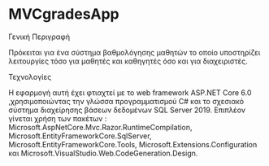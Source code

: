 # MVCgradesApp
Γενική Περιγραφή

Πρόκειται για ένα σύστημα βαθμολόγησης μαθητών το οποίο υποστηρίζει λειτουργίες τόσο για μαθητές και καθηγητές όσο και για διαχειριστές.

Τεχνολογίες

Η εφαρμογή αυτή έχει φτιαχτεί με το web framework ASP.NET Core 6.0 ,χρησιμοποιώντας την γλώσσα προγραμματισμού C# και το σχεσιακό σύστημα διαχείρησης βάσεων δεδομένων SQL Server 2019. Επιπλέον γίνεται χρήση των πακέτων : Microsoft.AspNetCore.Mvc.Razor.RuntimeCompilation, Microsoft.EntityFrameworkCore.SqlServer, Microsoft.EntityFrameworkCore.Tools, Microsoft.Extensions.Configuration και Microsoft.VisualStudio.Web.CodeGeneration.Design.
